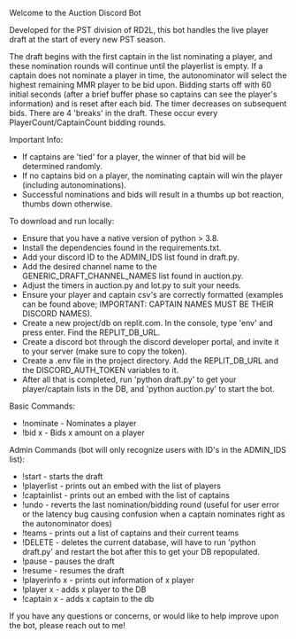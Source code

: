 Welcome to the Auction Discord Bot

Developed for the PST division of RD2L, this bot handles the live player draft at the start of every new PST season.

The draft begins with the first captain in the list nominating a player, and these nomination rounds will continue until the playerlist is empty. If a captain does not nominate a player in time, the autonominator will select the highest remaining MMR player to be bid upon. Bidding starts off with 60 initial seconds (after a brief buffer phase so captains can see the player's information) and is reset after each bid. The timer decreases on subsequent bids. There are 4 'breaks' in the draft. These occur every PlayerCount/CaptainCount bidding rounds.

Important Info:
- If captains are 'tied' for a player, the winner of that bid will be determined randomly.
- If no captains bid on a player, the nominating captain will win the player (including autonominations).
- Successful nominations and bids will result in a thumbs up bot reaction, thumbs down otherwise.

To download and run locally: 
- Ensure that you have a native version of python > 3.8.
- Install the dependencies found in the requirements.txt.
- Add your discord ID to the ADMIN_IDS list found in draft.py.
- Add the desired channel name to the GENERIC_DRAFT_CHANNEL_NAMES list found in auction.py.
- Adjust the timers in auction.py and lot.py to suit your needs.
- Ensure your player and captain csv's are correctly formatted (examples can be found above; IMPORTANT: CAPTAIN NAMES MUST BE THEIR DISCORD NAMES).
- Create a new project/db on replit.com. In the console, type 'env' and press enter. Find the REPLIT_DB_URL.
- Create a discord bot through the discord developer portal, and invite it to your server (make sure to copy the token).
- Create a .env file in the project directory. Add the REPLIT_DB_URL and the DISCORD_AUTH_TOKEN variables to it.
- After all that is completed, run 'python draft.py' to get your player/captain lists in the DB, and 'python auction.py' to start the bot.

Basic Commands:
- !nominate - Nominates a player
- !bid x - Bids x amount on a player

Admin Commands (bot will only recognize users with ID's in the ADMIN_IDS list): 
- !start - starts the draft
- !playerlist - prints out an embed with the list of players
- !captainlist - prints out an embed with the list of captains
- !undo - reverts the last nomination/bidding round (useful for user error or the latency bug causing confusion when a captain nominates right as the autonominator does)
- !teams - prints out a list of captains and their current teams
- !DELETE - deletes the current database, will have to run 'python draft.py' and restart the bot after this to get your DB repopulated.
- !pause - pauses the draft
- !resume - resumes the draft
- !playerinfo x - prints out information of x player
- !player x - adds x player to the DB
- !captain x - adds x captain to the db

If you have any questions or concerns, or would like to help improve upon the bot, please reach out to me!